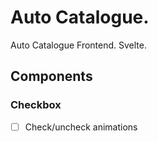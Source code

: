 # Auto Catalogue.

Auto Catalogue Frontend. Svelte.

## Components

### Checkbox

- [ ] Check/uncheck animations
